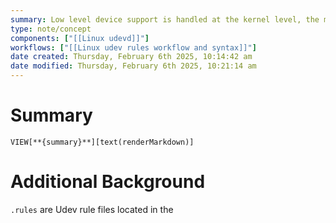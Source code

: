 ```yaml
---
summary: Low level device support is handled at the kernel level, the management of events related to the devices is managed in userspace with udev, and the udevd daemon.
type: note/concept
components: ["[[Linux udevd]]"]
workflows: ["[[Linux udev rules workflow and syntax]]"]
date created: Thursday, February 6th 2025, 10:14:42 am
date modified: Thursday, February 6th 2025, 10:21:14 am
---
```

# Summary
`VIEW[**{summary}**][text(renderMarkdown)]`

# Additional Background
`.rules`  are Udev rule files located in the 